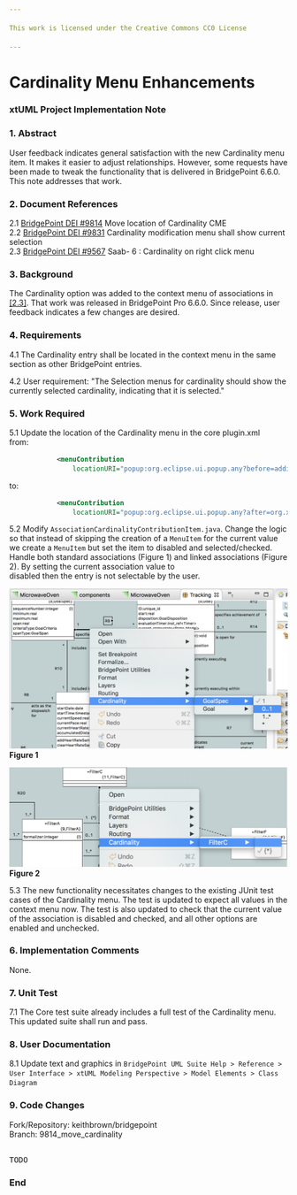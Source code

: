 ```yaml
---

This work is licensed under the Creative Commons CC0 License

---
```


# Cardinality Menu Enhancements
### xtUML Project Implementation Note


### 1. Abstract

User feedback indicates general satisfaction with the new Cardinality menu item.  It makes it
easier to adjust relationships.  However, some requests have been made to tweak the functionality
that is delivered in BridgePoint 6.6.0.  This note addresses that work.  

### 2. Document References

<a id="2.1"></a>2.1 [BridgePoint DEI #9814](https://support.onefact.net/issues/9814) Move location of Cardinality CME    
<a id="2.2"></a>2.2 [BridgePoint DEI #9831](https://support.onefact.net/issues/9831) Cardinality modification menu shall show current selection    
<a id="2.3"></a>2.3 [BridgePoint DEI #9567](https://support.onefact.net/issues/9567) Saab- 6 : Cardinality on right click menu    

### 3. Background

The Cardinality option was added to the context menu of associations in [[2.3]](#2.3).  That work was
released in BridgePoint Pro 6.6.0.  Since release, user feedback indicates a few changes are desired.  

### 4. Requirements

4.1 The Cardinality entry shall be located in the context menu in the same section as other BridgePoint entries.     

4.2 User requirement: "The Selection menus for cardinality should show the currently selected cardinality, indicating that it is selected."  

### 5. Work Required

5.1 Update the location of the Cardinality menu in the core plugin.xml  
from:    
```xml
            <menuContribution
                locationURI="popup:org.eclipse.ui.popup.any?before=additions">
```  
to:   
```xml
            <menuContribution
                locationURI="popup:org.eclipse.ui.popup.any?after=org.xtuml.bp.ui.context-internal">
```    

5.2 Modify `AssociationCardinalityContributionItem.java`.  Change the logic so that instead of skipping the creation of a 
`MenuItem` for the current value we create a `MenuItem` but set the item to disabled and selected/checked.  Handle both
standard associations (Figure 1) and linked associations (Figure 2). By setting the current association value to  
disabled then the entry is not selectable by the user.

![](current_sel_checked_disabled.png)  
__Figure 1__  

![](link.png)
__Figure 2__  

5.3 The new functionality necessitates changes to the existing JUnit test cases of the Cardinality menu.  The test
is updated to expect all values in the context menu now.  The test is also updated to check that the current value
of the association is disabled and checked, and all other options are enabled and unchecked.  

### 6. Implementation Comments

None.  

### 7. Unit Test

7.1 The Core test suite already includes a full test of the Cardinality menu.  This updated suite shall run and pass.  

### 8. User Documentation

8.1  Update text and graphics in `BridgePoint UML Suite Help > Reference > User Interface > xtUML Modeling Perspective > Model Elements > Class Diagram`

### 9. Code Changes

Fork/Repository: keithbrown/bridgepoint  
Branch: 9814_move_cardinality   

<pre>

TODO
</pre>

### End

